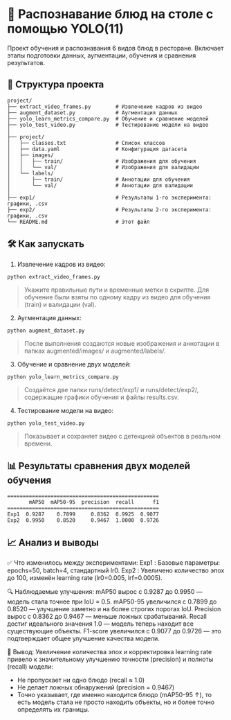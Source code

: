 # 🧠 Распознавание блюд на столе с помощью YOLO(11)
Проект обучения и распознавания 6 видов блюд в ресторане. Включает этапы подготовки данных, аугментации, обучения и сравнения результатов.
## 📁 Структура проекта
```
project/
├── extract_video_frames.py        # Извлечение кадров из видео
├── augment_dataset.py             # Аугментация данных
├── yolo_learn_metrics_compare.py  # Обучение и сравнение моделей
├── yolo_test_video.py             # Тестирование модели на видео
│
├── project/
│   ├── classes.txt                # Список классов
│   ├── data.yaml                  # Конфигурация датасета
│   ├── images/
│   │   ├── train/                 # Изображения для обучения
│   │   └── val/                   # Изображения для валидации
│   └── labels/
│       ├── train/                 # Аннотации для обучения
│       └── val/                   # Аннотации для валидации
│
├── exp1/                          # Результаты 1-го эксперимента: графики, .csv
├── exp2/                          # Результаты 2-го эксперимента: графики, .csv
└── README.md                      # Этот файл
```
## 🛠 Как запускать
1. Извлечение кадров из видео:
```
python extract_video_frames.py
```
>Укажите правильные пути и временные метки в скрипте. Для обучение были взяты по одному кадру из видео для обучения (train) и валидации (val). 
2. Аугментация данных:
```
python augment_dataset.py
```
>После выполнения создаются новые изображения и аннотации в папках augmented/images/ и augmented/labels/. 
3. Обучение и сравнение двух моделей:
```
python yolo_learn_metrics_compare.py
```
>Создаётся две папки runs/detect/exp1/ и runs/detect/exp2/, содержащие графики обучения и файлы results.csv.
4. Тестирование модели на видео:
```
python yolo_test_video.py
```
>Показывает и сохраняет видео с детекцией объектов в реальном времени.
## 📊 Результаты сравнения двух моделей обучения
```
=================================================
       mAP50  mAP50-95  precision  recall      f1
=================================================
Exp1  0.9287    0.7899     0.8362  0.9925  0.9077
Exp2  0.9950    0.8520     0.9467  1.0000  0.9726
```
## 📈 Анализ и выводы
✅ Что изменилось между экспериментами:
Exp1 : Базовые параметры: epochs=50, batch=4, стандартный lr0.
Exp2 : Увеличено количество эпох до 100, изменён learning rate (lr0=0.005, lrf=0.0005).

🔍 Наблюдаемые улучшения:
mAP50 вырос с 0.9287 до 0.9950 — модель стала точнее при IoU = 0.5.
mAP50-95 увеличился с 0.7899 до 0.8520 — улучшение заметно и на более строгих порогах IoU.
Precision вырос с 0.8362 до 0.9467 — меньше ложных срабатываний.
Recall достиг идеального значения 1.0 — модель теперь находит все существующие объекты.
F1-score увеличился с 0.9077 до 0.9726 — это подтверждает общее улучшение качества модели.

🎯 Вывод:
Увеличение количества эпох и корректировка learning rate привело к значительному улучшению точности (precision) и полноты (recall) модели:
- Не пропускает ни одно блюдо (recall ≈ 1.0)
- Не делает ложных обнаружений (precision = 0.9467)
- Точно указывает, где именно находится блюдо (mAP50-95 ↑), то есть модель стала не просто находить объекты, но и более точно определять их границы.
